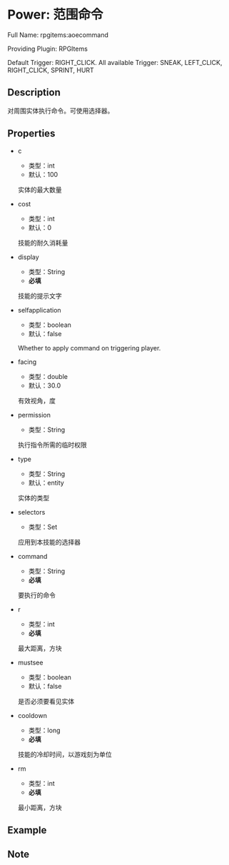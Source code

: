 # Power: 范围命令

<!-- 本文件是通过游戏内 `/rpgitem gen-wiki` 命令生成的。 -->
<!-- 请只在对应的 "beginCustomXXXX" 与 "endCustomXXXX" 间编辑。  -->
<!-- 如果您想修改技能或其属性的描述， -->
<!-- 请修改 "resources/lang/zh_CN.yml" 中对应的项。 -->

Full Name: rpgitems:aoecommand

Providing Plugin: RPGItems

Default Trigger: RIGHT_CLICK. All available Trigger: SNEAK, LEFT_CLICK, RIGHT_CLICK, SPRINT, HURT


<!-- beginCustomHeader -->
<!-- endCustomHeader -->

## Description

对周围实体执行命令。可使用选择器。
<!-- beginCustomDescription -->
<!-- endCustomDescription -->

## Properties

* c

  * 类型：int
  * 默认：100

  实体的最大数量

* cost

  * 类型：int
  * 默认：0

  技能的耐久消耗量

* display

  * 类型：String
  * **必填**

  技能的提示文字

* selfapplication

  * 类型：boolean
  * 默认：false

  Whether to apply command on triggering player.

* facing

  * 类型：double
  * 默认：30.0

  有效视角，度

* permission

  * 类型：String

  执行指令所需的临时权限

* type

  * 类型：String
  * 默认：entity

  实体的类型

* selectors

  * 类型：Set<String>

  应用到本技能的选择器

* command

  * 类型：String
  * **必填**

  要执行的命令

* r

  * 类型：int
  * **必填**

  最大距离，方块

* mustsee

  * 类型：boolean
  * 默认：false

  是否必须要看见实体

* cooldown

  * 类型：long
  * **必填**

  技能的冷却时间，以游戏刻为单位

* rm

  * 类型：int
  * **必填**

  最小距离，方块


<!-- beginCustomProperties -->
<!-- endCustomProperties -->

## Example

<!-- beginCustomExample -->
<!-- endCustomExample -->

## Note

<!-- beginCustomNote -->
<!-- endCustomNote -->